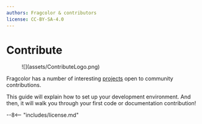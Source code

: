 ```yaml
---
authors: Fragcolor & contributors
license: CC-BY-SA-4.0
---
```


# Contribute

<figure markdown>
  ![](assets/ContributeLogo.png)
</figure>

Fragcolor has a number of interesting [projects](https://github.com/fragcolor-xyz) open to community contributions.

This guide will explain how to set up your development environment. And then, it will walk you through your first code or documentation contribution!


--8<-- "includes/license.md"
